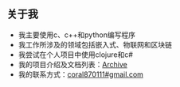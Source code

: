 ## 关于我

- 我主要使用c、c++和python编写程序
- 我工作所涉及的领域包括嵌入式、物联网和区块链
- 我尝试在个人项目中使用clojure和c#
- 我的项目介绍及文档列表：[Archive](https://github.com/gc87/archive/blob/master/README.md#archive)
- 我的联系方式：[coral870111#gmail.com](mailto:coral870111@gmail.com )

